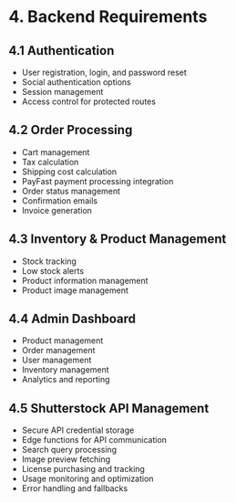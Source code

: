
# 4. Backend Requirements

## 4.1 Authentication

- User registration, login, and password reset
- Social authentication options
- Session management
- Access control for protected routes

## 4.2 Order Processing

- Cart management
- Tax calculation
- Shipping cost calculation
- PayFast payment processing integration
- Order status management
- Confirmation emails
- Invoice generation

## 4.3 Inventory & Product Management

- Stock tracking
- Low stock alerts
- Product information management
- Product image management

## 4.4 Admin Dashboard

- Product management
- Order management
- User management
- Inventory management
- Analytics and reporting

## 4.5 Shutterstock API Management

- Secure API credential storage
- Edge functions for API communication
- Search query processing
- Image preview fetching
- License purchasing and tracking
- Usage monitoring and optimization
- Error handling and fallbacks
